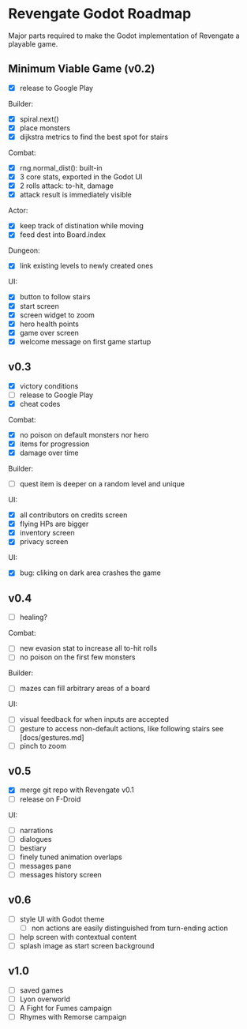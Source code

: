 Revengate Godot Roadmap
=======================

Major parts required to make the Godot implementation of Revengate a playable game.

## Minimum Viable Game (v0.2)
- [x] release to Google Play

Builder:
- [x] spiral.next()
- [x] place monsters
- [x] dijkstra metrics to find the best spot for stairs

Combat:
- [x] rng.normal_dist(): built-in
- [x] 3 core stats, exported in the Godot UI
- [x] 2 rolls attack: to-hit, damage
- [x] attack result is immediately visible

Actor:
- [x] keep track of distination while moving
- [x] feed dest into Board.index

Dungeon:
- [x] link existing levels to newly created ones

UI:
- [x] button to follow stairs
- [x] start screen
- [x] screen widget to zoom
- [x] hero health points
- [x] game over screen
- [x] welcome message on first game startup

## v0.3
- [x] victory conditions
- [ ] release to Google Play
- [x] cheat codes

Combat:
- [x] no poison on default monsters nor hero
- [x] items for progression
- [x] damage over time

Builder:
- [ ] quest item is deeper on a random level and unique

UI:
- [x] all contributors on credits screen
- [x] flying HPs are bigger
- [x] inventory screen
- [x] privacy screen

UI:
- [x] bug: cliking on dark area crashes the game

## v0.4
- [ ] healing?

Combat:
- [ ] new evasion stat to increase all to-hit rolls
- [ ] no poison on the first few monsters

Builder:
- [ ] mazes can fill arbitrary areas of a board

UI:
- [ ] visual feedback for when inputs are accepted
- [ ] gesture to access non-default actions, like following stairs see [docs/gestures.md]
- [ ] pinch to zoom

## v0.5
- [x] merge git repo with Revengate v0.1
- [ ] release on F-Droid

UI: 
- [ ] narrations
- [ ] dialogues
- [ ] bestiary
- [ ] finely tuned animation overlaps
- [ ] messages pane
- [ ] messages history screen

## v0.6
- [ ] style UI with Godot theme
  - [ ] non actions are easily distinguished from turn-ending action 
- [ ] help screen with contextual content
- [ ] splash image as start screen background

## v1.0
- [ ] saved games
- [ ] Lyon overworld
- [ ] A Fight for Fumes campaign
- [ ] Rhymes with Remorse campaign
